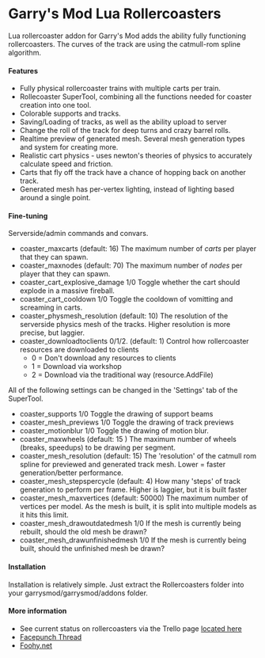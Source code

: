 Garry's Mod Lua Rollercoasters
==============================

Lua rollercoaster addon for Garry's Mod adds the ability fully functioning rollercoasters. The curves of the track are using the catmull-rom spline algorithm.


#### Features ####
* Fully physical rollercoaster trains with multiple carts per train.
* Rollecoaster SuperTool, combining all the functions needed for coaster creation into one tool.
* Colorable supports and tracks.
* Saving/Loading of tracks, as well as the ability upload to server
* Change the roll of the track for deep turns and crazy barrel rolls.
* Realtime preview of generated mesh. Several mesh generation types and system for creating more.
* Realistic cart physics - uses newton's theories of physics to accurately calculate speed and friction.
* Carts that fly off the track have a chance of hopping back on another track.
* Generated mesh has per-vertex lighting, instead of lighting based around a single point.

#### Fine-tuning ####
Serverside/admin commands and convars.
* coaster_maxcarts (default: 16) The maximum number of *carts* per player that they can spawn.
* coaster_maxnodes (default: 70) The maximum number of *nodes* per player that they can spawn.
* coaster_cart_explosive_damage 1/0 Toggle whether the cart should explode in a massive fireball.
* coaster_cart_cooldown 1/0 Toggle the cooldown of vomitting and screaming in carts.
* coaster_physmesh_resolution (default: 10) The resolution of the serverside physics mesh of the tracks. Higher resolution is more precise, but laggier.
* coaster_downloadtoclients 0/1/2. (default: 1) Control how rollercoaster resources are downloaded to clients
  * 0 = Don't download any resources to clients
  * 1 = Download via workshop
  * 2 = Download via the traditional way (resource.AddFile)

All of the following settings can be changed in the 'Settings' tab of the SuperTool.
* coaster_supports 1/0 Toggle the drawing of support beams
* coaster_mesh_previews 1/0 Toggle the drawing of track previews
* coaster_motionblur 1/0 Toggle the drawing of motion blur.
* coaster_maxwheels (default: 15 ) The maximum number of wheels (breaks, speedups) to be drawing per segment.
* coaster_mesh_resolution (default: 15) The 'resolution' of the catmull rom spline for previewed and generated track mesh. Lower = faster generation/better performance.
* coaster_mesh_stepspercycle (default: 4) How many 'steps' of track generation to perform per frame. Higher is laggier, but it is built faster
* coaster_mesh_maxvertices (default: 50000) The maximum number of vertices per model. As the mesh is built, it is split into multiple models as it hits this limit.
* coaster_mesh_drawoutdatedmesh 1/0 If the mesh is currently being rebuilt, should the old mesh be drawn?
* coaster_mesh_drawunfinishedmesh 1/0 If the mesh is currently being built, should the unfinished mesh be drawn?

#### Installation ####
Installation is relatively simple. Just extract the Rollercoasters folder into your garrysmod/garrysmod/addons folder.

#### More information ####
* See current status on rollercoasters via the Trello page [located here](https://trello.com/board/rollercoaster/4fd3f7084971ae066211c8ad)
* [Facepunch Thread](http://www.facepunch.com/showthread.php?t=1200443)
* [Foohy.net](http://foohy.net/)